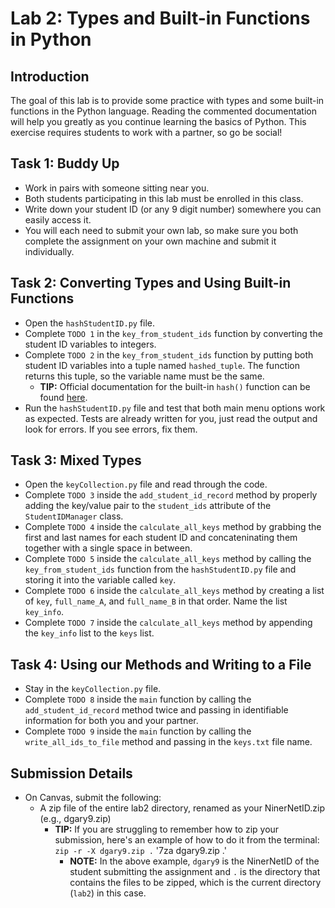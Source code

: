 # Lab 2: Types and Built-in Functions in Python

## Introduction

The goal of this lab is to provide some practice with types and some built-in functions in the Python language. Reading the commented documentation will help you greatly as you continue learning the basics of Python. This exercise requires students to work with a partner, so go be social!

## Task 1: Buddy Up

- Work in pairs with someone sitting near you.
- Both students participating in this lab must be enrolled in this class.
- Write down your student ID (or any 9 digit number) somewhere you can easily access it.
- You will each need to submit your own lab, so make sure you both complete the assignment on your own machine and submit it individually.

## Task 2: Converting Types and Using Built-in Functions

- Open the `hashStudentID.py` file.
- Complete `TODO 1` in the `key_from_student_ids` function by converting the student ID variables to integers.
- Complete `TODO 2` in the `key_from_student_ids` function by putting both student ID variables into a tuple named `hashed_tuple`. The function returns this tuple, so the variable name must be the same.
  - **TIP:** Official documentation for the built-in `hash()` function can be found [here](https://docs.python.org/3/library/functions.html#hash).
- Run the `hashStudentID.py` file and test that both main menu options work as expected. Tests are already written for you, just read the output and look for errors. If you see errors, fix them.

## Task 3: Mixed Types

- Open the `keyCollection.py` file and read through the code.
- Complete `TODO 3` inside the `add_student_id_record` method by properly adding the key/value pair to the `student_ids` attribute of the `StudentIDManager` class.
- Complete `TODO 4` inside the `calculate_all_keys` method by grabbing the first and last names for each student ID and concateninating them together with a single space in between.
- Complete `TODO 5` inside the `calculate_all_keys` method by calling the `key_from_student_ids` function from the `hashStudentID.py` file and storing it into the variable called `key`.
- Complete `TODO 6` inside the `calculate_all_keys` method by creating a list of `key`, `full_name_A`, and `full_name_B` in that order. Name the list `key_info`.
- Complete `TODO 7` inside the `calculate_all_keys` method by appending the `key_info` list to the `keys` list.

## Task 4: Using our Methods and Writing to a File

- Stay in the `keyCollection.py` file.
- Complete `TODO 8` inside the `main` function by calling the `add_student_id_record` method twice and passing in identifiable information for both you and your partner.
- Complete `TODO 9` inside the `main` function by calling the `write_all_ids_to_file` method and passing in the `keys.txt` file name.

## Submission Details

- On Canvas, submit the following:
  - A zip file of the entire lab2 directory, renamed as your NinerNetID.zip (e.g., dgary9.zip)
    - **TIP:** If you are struggling to remember how to zip your submission, here's an example of how to do it from the terminal: `zip -r -X dgary9.zip .` '7za dgary9.zip .'
      - **NOTE:** In the above example, `dgary9` is the NinerNetID of the student submitting the assignment and `.` is the directory that contains the files to be zipped, which is the current directory (`lab2`) in this case.
